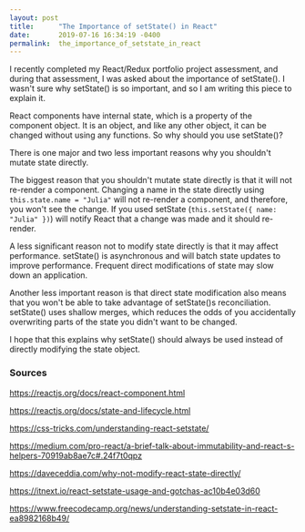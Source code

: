 ```yaml
---
layout: post
title:      "The Importance of setState() in React"
date:       2019-07-16 16:34:19 -0400
permalink:  the_importance_of_setstate_in_react
---
```



I recently completed my React/Redux portfolio project assessment, and during that assessment, I was asked about the importance of setState(). I wasn't sure why setState() is so important, and so I am writing this piece to explain it.

React components have internal state, which is a property of the component object. It is an object, and like any other object, it can be changed without using any functions. So why should you use setState()?

There is one major and two less important reasons why you shouldn't mutate state directly.

The biggest reason that you shouldn't mutate state directly is that it will not re-render a component. Changing a name in the state directly using `this.state.name = "Julia"` will not re-render a component, and therefore, you won't see the change. If you used setState (`this.setState({ name: "Julia" })`) will notify React that a change was made and it should re-render.

A less significant reason not to modify state directly is that it may affect performance. setState() is asynchronous and will batch state updates to improve performance. Frequent direct modifications of state may slow down an application.

Another less important reason is that direct state modification also means that you won't be able to take advantage of setState()s reconciliation. setState() uses shallow merges, which reduces the odds of you accidentally overwriting parts of the state you didn't want to be changed.

I hope that this explains why setState() should always be used instead of directly modifying the state object.




### **Sources**
https://reactjs.org/docs/react-component.html

https://reactjs.org/docs/state-and-lifecycle.html

https://css-tricks.com/understanding-react-setstate/

https://medium.com/pro-react/a-brief-talk-about-immutability-and-react-s-helpers-70919ab8ae7c#.24f7t0qpz

https://daveceddia.com/why-not-modify-react-state-directly/

https://itnext.io/react-setstate-usage-and-gotchas-ac10b4e03d60

https://www.freecodecamp.org/news/understanding-setstate-in-react-ea8982168b49/



